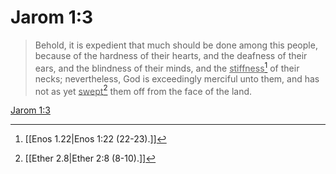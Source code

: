 # Jarom 1:3

> Behold, it is expedient that much should be done among this people, because of the hardness of their hearts, and the deafness of their ears, and the blindness of their minds, and the <u>stiffness</u>[^a] of their necks; nevertheless, God is exceedingly merciful unto them, and has not as yet <u>swept</u>[^b] them off from the face of the land.

[Jarom 1:3](https://www.churchofjesuschrist.org/study/scriptures/bofm/jarom/1?lang=eng&id=p3#p3)


[^a]: [[Enos 1.22|Enos 1:22 (22-23).]]
[^b]: [[Ether 2.8|Ether 2:8 (8-10).]]
